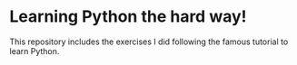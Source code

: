 # Learning Python the hard way!

This repository includes the exercises I did following the famous tutorial to learn Python.
